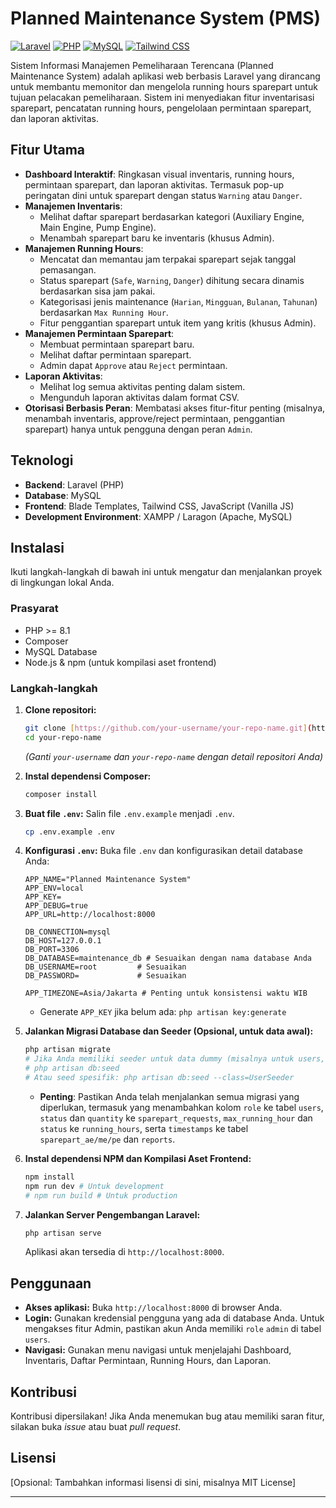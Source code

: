 # Planned Maintenance System (PMS)

[![Laravel](https://img.shields.io/badge/Laravel-10.x-FF2D20?style=for-the-badge&logo=laravel)](https://laravel.com)
[![PHP](https://img.shields.io/badge/PHP-8.1+-777BB4?style=for-the-badge&logo=php)](https://php.net)
[![MySQL](https://img.shields.io/badge/Database-MySQL-4479A1?style=for-the-badge&logo=mysql)](https://www.mysql.com/)
[![Tailwind CSS](https://img.shields.io/badge/CSS-TailwindCSS-38B2AC?style=for-the-badge&logo=tailwind-css)](https://tailwindcss.com/)

Sistem Informasi Manajemen Pemeliharaan Terencana (Planned Maintenance System) adalah aplikasi web berbasis Laravel yang dirancang untuk membantu memonitor dan mengelola running hours sparepart untuk tujuan pelacakan pemeliharaan. Sistem ini menyediakan fitur inventarisasi sparepart, pencatatan running hours, pengelolaan permintaan sparepart, dan laporan aktivitas.

## Fitur Utama

* **Dashboard Interaktif**: Ringkasan visual inventaris, running hours, permintaan sparepart, dan laporan aktivitas. Termasuk pop-up peringatan dini untuk sparepart dengan status `Warning` atau `Danger`.
* **Manajemen Inventaris**:
    * Melihat daftar sparepart berdasarkan kategori (Auxiliary Engine, Main Engine, Pump Engine).
    * Menambah sparepart baru ke inventaris (khusus Admin).
* **Manajemen Running Hours**:
    * Mencatat dan memantau jam terpakai sparepart sejak tanggal pemasangan.
    * Status sparepart (`Safe`, `Warning`, `Danger`) dihitung secara dinamis berdasarkan sisa jam pakai.
    * Kategorisasi jenis maintenance (`Harian`, `Mingguan`, `Bulanan`, `Tahunan`) berdasarkan `Max Running Hour`.
    * Fitur penggantian sparepart untuk item yang kritis (khusus Admin).
* **Manajemen Permintaan Sparepart**:
    * Membuat permintaan sparepart baru.
    * Melihat daftar permintaan sparepart.
    * Admin dapat `Approve` atau `Reject` permintaan.
* **Laporan Aktivitas**:
    * Melihat log semua aktivitas penting dalam sistem.
    * Mengunduh laporan aktivitas dalam format CSV.
* **Otorisasi Berbasis Peran**: Membatasi akses fitur-fitur penting (misalnya, menambah inventaris, approve/reject permintaan, penggantian sparepart) hanya untuk pengguna dengan peran `Admin`.

## Teknologi

* **Backend**: Laravel (PHP)
* **Database**: MySQL
* **Frontend**: Blade Templates, Tailwind CSS, JavaScript (Vanilla JS)
* **Development Environment**: XAMPP / Laragon (Apache, MySQL)

## Instalasi

Ikuti langkah-langkah di bawah ini untuk mengatur dan menjalankan proyek di lingkungan lokal Anda.

### Prasyarat

* PHP >= 8.1
* Composer
* MySQL Database
* Node.js & npm (untuk kompilasi aset frontend)

### Langkah-langkah

1.  **Clone repositori:**
    ```bash
    git clone [https://github.com/your-username/your-repo-name.git](https://github.com/your-username/your-repo-name.git)
    cd your-repo-name
    ```
    *(Ganti `your-username` dan `your-repo-name` dengan detail repositori Anda)*

2.  **Instal dependensi Composer:**
    ```bash
    composer install
    ```

3.  **Buat file `.env`:**
    Salin file `.env.example` menjadi `.env`.
    ```bash
    cp .env.example .env
    ```

4.  **Konfigurasi `.env`:**
    Buka file `.env` dan konfigurasikan detail database Anda:
    ```env
    APP_NAME="Planned Maintenance System"
    APP_ENV=local
    APP_KEY=
    APP_DEBUG=true
    APP_URL=http://localhost:8000

    DB_CONNECTION=mysql
    DB_HOST=127.0.0.1
    DB_PORT=3306
    DB_DATABASE=maintenance_db # Sesuaikan dengan nama database Anda
    DB_USERNAME=root         # Sesuaikan
    DB_PASSWORD=             # Sesuaikan

    APP_TIMEZONE=Asia/Jakarta # Penting untuk konsistensi waktu WIB
    ```
    * Generate `APP_KEY` jika belum ada: `php artisan key:generate`

5.  **Jalankan Migrasi Database dan Seeder (Opsional, untuk data awal):**
    ```bash
    php artisan migrate
    # Jika Anda memiliki seeder untuk data dummy (misalnya untuk users, spareparts)
    # php artisan db:seed
    # Atau seed spesifik: php artisan db:seed --class=UserSeeder
    ```
    * **Penting**: Pastikan Anda telah menjalankan semua migrasi yang diperlukan, termasuk yang menambahkan kolom `role` ke tabel `users`, `status` dan `quantity` ke `sparepart_requests`, `max_running_hour` dan `status` ke `running_hours`, serta `timestamps` ke tabel `sparepart_ae/me/pe` dan `reports`.

6.  **Instal dependensi NPM dan Kompilasi Aset Frontend:**
    ```bash
    npm install
    npm run dev # Untuk development
    # npm run build # Untuk production
    ```

7.  **Jalankan Server Pengembangan Laravel:**
    ```bash
    php artisan serve
    ```
    Aplikasi akan tersedia di `http://localhost:8000`.

## Penggunaan

* **Akses aplikasi:** Buka `http://localhost:8000` di browser Anda.
* **Login:** Gunakan kredensial pengguna yang ada di database Anda. Untuk mengakses fitur Admin, pastikan akun Anda memiliki `role` `admin` di tabel `users`.
* **Navigasi:** Gunakan menu navigasi untuk menjelajahi Dashboard, Inventaris, Daftar Permintaan, Running Hours, dan Laporan.

## Kontribusi

Kontribusi dipersilakan! Jika Anda menemukan bug atau memiliki saran fitur, silakan buka *issue* atau buat *pull request*.

## Lisensi

[Opsional: Tambahkan informasi lisensi di sini, misalnya MIT License]

---
